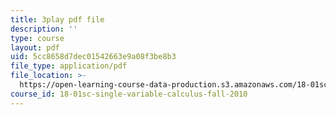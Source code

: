 ```yaml
---
title: 3play pdf file
description: ''
type: course
layout: pdf
uid: 5cc8658d7dec01542663e9a08f3be8b3
file_type: application/pdf
file_location: >-
  https://open-learning-course-data-production.s3.amazonaws.com/18-01sc-single-variable-calculus-fall-2010/5cc8658d7dec01542663e9a08f3be8b3_7vVBtiVXIw.pdf
course_id: 18-01sc-single-variable-calculus-fall-2010
---
```

